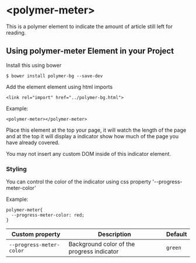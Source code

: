 # \<polymer-meter\>

This is a polymer element to indicate the amount of article still left for reading. 

## Using **polymer-meter** Element in your Project

Install this using bower

```
$ bower install polymer-bg --save-dev
```

Add the element element using html imports

```
<link rel="import" href="../polymer-bg.html">
```

Example:
```    
<polymer-meter></polymer-meter>
```

Place this element at the top your page, it will watch the length of the page and at the top it will display a indicator show how much of the page you have already covered.

You may not insert any custom DOM inside of this indicator element.

### Styling
You can control the color of the indicator using css property '--progress-meter-color'

Example:
```
polymer-meter{
  --progress-meter-color: red;
}
```

Custom property | Description | Default
----------------|-------------|----------
`--progress-meter-color` | Background color of the progress indicator | `green`



